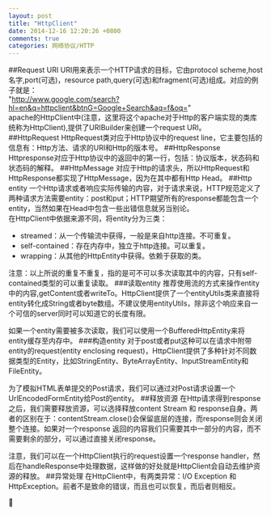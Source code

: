 ```yaml
---
layout: post
title: "HttpClient"
date: 2014-12-16 12:20:26 +0800
comments: true
categories: 网络协议/HTTP
---
```

##Request URI
URI用来表示一个HTTP请求的目标，它由protocol scheme,host名字,port(可选)，resource path,query(可选)和fragment(可选)组成。对应的例子就是：<br />
"http://www.google.com/search?hl=en&q=httpclient&btnG=Google+Search&aq=f&oq="
<br />
apache的HttpClient中(注意，这里将这个apache对于Http的客户端实现的类库统称为HttpClient),提供了URIBuilder来创建一个request URI。	
##HttpRequest
HttpRequest类对应于Http协议中的request line，它主要包括的信息有：Http方法、请求的URI和Http的版本号。
##HttpResponse
Httpresponse对应于Http协议中的返回中的第一行，包括：协议版本，状态码和状态码的解释。
##HttpMessage
对应于Http的请求头，所以HttpRequest和HttpResponse都实现了HttpMessage，因为在其中都有Http Head。
##Http entity
一个Http请求或者响应实际传输的内容，对于请求来说，HTTP规范定义了两种请求方法需要entity：post和put；HTTP期望所有的response都能包含一个entity，当然如果在Head中包含一些出错信息就另当别论。<br />
在HttpClient中依据来源不同，将entity分为三类：

+ streamed：从一个传输流中获得，一般是来自http连接。不可重复。
+ self-contained：存在内存中，独立于http连接。可以重复。
+ wrapping：从其他的HttpEntity中获得。依赖于获取的类。

注意：以上所说的重复不重复，指的是可不可以多次读取其中的内容，只有self-contained类型的可以重复读取。
###读取entity
推荐使用流的方式来操作entity中的内容,getContent或者writeTo。HttpClient提供了一个entityUtils类来直接将entity转化成String或者byte数组。不建议使用entityUtils，除非这个响应来自一个可信的server同时可以知道它的长度有限。

如果一个entity需要被多次读取，我们可以使用一个BufferedHttpEntity来将entity缓存至内存中。
###构造entity
对于post或者put这种可以在请求中附带entity的request(entity enclosing request)，HttpClient提供了多种针对不同数据类型的Entity，比如StringEntity、ByteArrayEntity、InputStreamEntity和FileEntity。

为了模拟HTML表单提交的Post请求，我们可以通过对Post请求设置一个UrlEncodedFormEntity给Post的entity。
##释放资源
在Http请求得到response之后，我们需要释放资源，可以选择释放content Stream 和 response自身。两者的区别在于：contentStream.close()会保留底层的连接，而response则会关闭整个连接。如果对一个response 返回的内容我们只需要其中一部分的内容，而不需要剩余的部分，可以通过直接关闭response。

注意，我们可以在一个HttpClient执行的request设置一个response handler，然后在handleResponse中处理数据，这样做的好处就是HttpClient会自动去维护资源的释放。
##异常处理
在HttpClient中，有两类异常：I/O Exception 和 HttpException。前者不是致命的错误，而且也可以恢复，而后者则相反。

   
